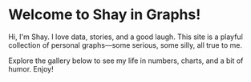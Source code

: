 # Welcome to Shay in Graphs!

Hi, I'm Shay. I love data, stories, and a good laugh. This site is a playful collection of personal graphs—some serious, some silly, all true to me.

Explore the gallery below to see my life in numbers, charts, and a bit of humor. Enjoy!